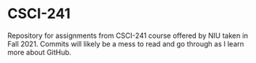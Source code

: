 # CSCI-241
Repository for assignments from CSCI-241 course offered by NIU taken in Fall 2021. 
Commits will likely be a mess to read and go through as I learn more about GitHub.
